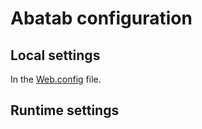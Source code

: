 # Abatab configuration

## Local settings

In the [Web.config](../../../../Web.config) file.

## Runtime settings